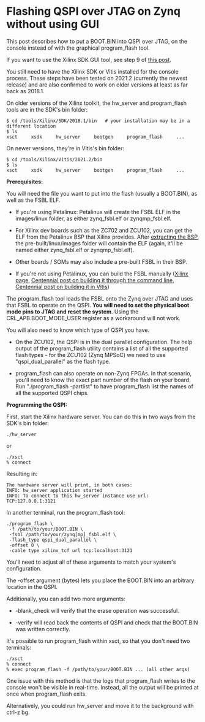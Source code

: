 # Flashing QSPI over JTAG on Zynq without using GUI

This post describes how to put a BOOT.BIN into QSPI over JTAG, on the console instead of with the graphical program\_flash tool.

If you want to use the Xilinx SDK GUI tool, see step 9 of [<u><span>this post</span></u>](https://www.centennialsoftwaresolutions.com/post/bare-metal-application-boot-from-flash-on-the-xilinx-zynq-7000-of-the-zc702).

You still need to have the Xilinx SDK or Vitis installed for the console process. These steps have been tested on 2021.2 (currently the newest release) and are also confirmed to work on older versions at least as far back as 2018.1.

On older versions of the Xilinx toolkit, the hw\_server and program\_flash tools are in the SDK's bin folder:

```
$ cd /tools/Xilinx/SDK/2018.1/bin   # your installation may be in a different location
$ ls
xsct     xsdk     hw_server     bootgen     program_flash     ...
```

On newer versions, they're in Vitis's bin folder:

```
$ cd /tools/Xilinx/Vitis/2021.2/bin
$ ls
xsct     xsdk     hw_server     bootgen     program_flash     ...
```

**Prerequisites:**

You will need the file you want to put into the flash (usually a BOOT.BIN), as well as the FSBL ELF.

-   If you're using Petalinux: Petalinux will create the FSBL ELF in the images/linux folder, as either zynq\_fsbl.elf or zynqmp\_fsbl.elf.
    
-   For Xilinx dev boards such as the ZC702 and ZCU102, you can get the ELF from the Petalinux BSP that Xilinx provides. After [<u><span>extracting the BSP</span></u>](https://www.centennialsoftwaresolutions.com/post/extracting-a-petalinux-bsp), the pre-built/linux/images folder will contain the ELF (again, it'll be named either zynq\_fsbl.elf or zynqmp\_fsbl.elf).
    
-   Other boards / SOMs may also include a pre-built FSBL in their BSP.
    
-   If you're not using Petalinux, you can build the FSBL manually ([<u><span>Xilinx page</span></u>](https://xilinx-wiki.atlassian.net/wiki/spaces/A/pages/18841798/Build+FSBL), [<u><span>Centennial post on building it through the command line</span></u>](https://www.centennialsoftwaresolutions.com/post/command-line-2019-1-xilinx-fsbl-rebuild-and-test), [<u><span>Centennial post on building it in Vitis</span></u>](https://www.centennialsoftwaresolutions.com/post/fsbl-creation-and-source-debug-in-xilinx-vitis-2019-2))
    

The program\_flash tool loads the FSBL onto the Zynq over JTAG and uses that FSBL to operate on the QSPI. **You will need to set the physical boot mode pins to JTAG and reset the system**. Using the CRL\_APB.BOOT\_MODE\_USER register as a workaround will not work.

You will also need to know which type of QSPI you have.

-   On the ZCU102, the QSPI is in the dual parallel configuration. The help output of the program\_flash utility contains a list of all the supported flash types - for the ZCU102 (Zynq MPSoC) we need to use "qspi\_dual\_parallel" as the flash type.
    
-   program\_flash can also operate on non-Zynq FPGAs. In that scenario, you'll need to know the exact part number of the flash on your board. Run "./program\_flash -partlist" to have program\_flash list the names of all the supported QSPI chips.
    

**Programming the QSPI:**

First, start the Xilinx hardware server. You can do this in two ways from the SDK's bin folder:

```
./hw_server
```

or

```
./xsct
% connect
```

Resulting in:

```
The hardware server will print, in both cases:
INFO: hw_server application started
INFO: To connect to this hw_server instance use url: TCP:127.0.0.1:3121
```

In another terminal, run the program\_flash tool:

```
./program_flash \
 -f /path/to/your/BOOT.BIN \
 -fsbl /path/to/your/zynq[mp]_fsbl.elf \
 -flash_type qspi_dual_parallel \
 -offset 0 \
 -cable type xilinx_tcf url tcp:localhost:3121
```

You'll need to adjust all of these arguments to match your system's configuration.

The -offset argument (bytes) lets you place the BOOT.BIN into an arbitrary location in the QSPI.

Additionally, you can add two more arguments:

-   \-blank\_check will verify that the erase operation was successful.
    
-   \-verify will read back the contents of QSPI and check that the BOOT.BIN was written correctly.
    

It's possible to run program\_flash within xsct, so that you don't need two terminals:

```
./xsct
% connect
% exec program_flash -f /path/to/your/BOOT.BIN ... (all other args)
```

One issue with this method is that the logs that program\_flash writes to the console won't be visible in real-time. Instead, all the output will be printed at once when program\_flash exits.

Alternatively, you could run hw\_server and move it to the background with ctrl-z bg.